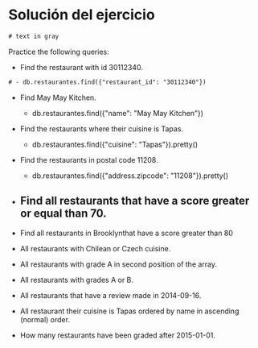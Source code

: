 # Solución del ejercicio

```diff
# text in gray
```

Practice the following queries:

* Find the restaurant with id 30112340.
```diff
# - db.restaurantes.find({"restaurant_id": "30112340"})
```  
* Find May May Kitchen.
  - db.restaurantes.find({"name": "May May Kitchen"})
  
* Find the restaurants where their cuisine is Tapas.
  - db.restaurantes.find({"cuisine": "Tapas"}).pretty()
  
* Find the restaurants in postal code 11208.
  - db.restaurantes.find({"address.zipcode": "11208"}).pretty()
  
* Find all restaurants that have a score greater or equal than 70.
  - 
* Find all restaurants in Brooklynthat have a score greater than 80
* All restaurants with Chilean or Czech cuisine.
* All restaurants with grade A in second position of the array.
* All restaurants with grades A or B.
* All restaurants that have a review made in 2014-09-16.
* All restaurant their cuisine is Tapas ordered by name in ascending (normal) order.
* How many restaurants have been graded after 2015-01-01.
